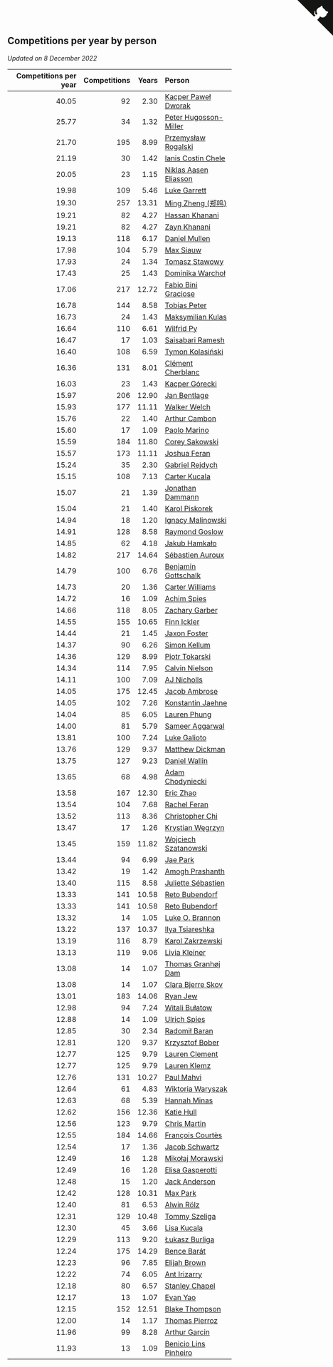 ## Competitions per year by person

*Updated on  8 December 2022*

| Competitions per year | Competitions | Years | Person |
| ---: | ---: | ---: | :--- |
| 40.05 | 92 | 2.30 | [Kacper Paweł Dworak](https://www.worldcubeassociation.org/persons/2020DWOR01) |
| 25.77 | 34 | 1.32 | [Peter Hugosson-Miller](https://www.worldcubeassociation.org/persons/2021HUGO01) |
| 21.70 | 195 | 8.99 | [Przemysław Rogalski](https://www.worldcubeassociation.org/persons/2013ROGA02) |
| 21.19 | 30 | 1.42 | [Ianis Costin Chele](https://www.worldcubeassociation.org/persons/2021CHEL01) |
| 20.05 | 23 | 1.15 | [Niklas Aasen Eliasson](https://www.worldcubeassociation.org/persons/2021ELIA01) |
| 19.98 | 109 | 5.46 | [Luke Garrett](https://www.worldcubeassociation.org/persons/2017GARR05) |
| 19.30 | 257 | 13.31 | [Ming Zheng (郑鸣)](https://www.worldcubeassociation.org/persons/2009ZHEN11) |
| 19.21 | 82 | 4.27 | [Hassan Khanani](https://www.worldcubeassociation.org/persons/2018KHAN26) |
| 19.21 | 82 | 4.27 | [Zayn Khanani](https://www.worldcubeassociation.org/persons/2018KHAN28) |
| 19.13 | 118 | 6.17 | [Daniel Mullen](https://www.worldcubeassociation.org/persons/2016MULL04) |
| 17.98 | 104 | 5.79 | [Max Siauw](https://www.worldcubeassociation.org/persons/2017SIAU02) |
| 17.93 | 24 | 1.34 | [Tomasz Stawowy](https://www.worldcubeassociation.org/persons/2021STAW01) |
| 17.43 | 25 | 1.43 | [Dominika Warchoł](https://www.worldcubeassociation.org/persons/2021WARC01) |
| 17.06 | 217 | 12.72 | [Fabio Bini Graciose](https://www.worldcubeassociation.org/persons/2010GRAC02) |
| 16.78 | 144 | 8.58 | [Tobias Peter](https://www.worldcubeassociation.org/persons/2014PETE03) |
| 16.73 | 24 | 1.43 | [Maksymilian Kulas](https://www.worldcubeassociation.org/persons/2021KULA02) |
| 16.64 | 110 | 6.61 | [Wilfrid Py](https://www.worldcubeassociation.org/persons/2016PYWI01) |
| 16.47 | 17 | 1.03 | [Saisabari Ramesh](https://www.worldcubeassociation.org/persons/2021RAME01) |
| 16.40 | 108 | 6.59 | [Tymon Kolasiński](https://www.worldcubeassociation.org/persons/2016KOLA02) |
| 16.36 | 131 | 8.01 | [Clément Cherblanc](https://www.worldcubeassociation.org/persons/2014CHER05) |
| 16.03 | 23 | 1.43 | [Kacper Górecki](https://www.worldcubeassociation.org/persons/2021GORE01) |
| 15.97 | 206 | 12.90 | [Jan Bentlage](https://www.worldcubeassociation.org/persons/2010BENT01) |
| 15.93 | 177 | 11.11 | [Walker Welch](https://www.worldcubeassociation.org/persons/2011WELC01) |
| 15.76 | 22 | 1.40 | [Arthur Cambon](https://www.worldcubeassociation.org/persons/2021CAMB01) |
| 15.60 | 17 | 1.09 | [Paolo Marino](https://www.worldcubeassociation.org/persons/2021MARI04) |
| 15.59 | 184 | 11.80 | [Corey Sakowski](https://www.worldcubeassociation.org/persons/2011SAKO01) |
| 15.57 | 173 | 11.11 | [Joshua Feran](https://www.worldcubeassociation.org/persons/2011FERA01) |
| 15.24 | 35 | 2.30 | [Gabriel Rejdych](https://www.worldcubeassociation.org/persons/2020REJD01) |
| 15.15 | 108 | 7.13 | [Carter Kucala](https://www.worldcubeassociation.org/persons/2015KUCA01) |
| 15.07 | 21 | 1.39 | [Jonathan Dammann](https://www.worldcubeassociation.org/persons/2021DAMM01) |
| 15.04 | 21 | 1.40 | [Karol Piskorek](https://www.worldcubeassociation.org/persons/2021PISK01) |
| 14.94 | 18 | 1.20 | [Ignacy Malinowski](https://www.worldcubeassociation.org/persons/2021MALI02) |
| 14.91 | 128 | 8.58 | [Raymond Goslow](https://www.worldcubeassociation.org/persons/2014GOSL01) |
| 14.85 | 62 | 4.18 | [Jakub Hamkało](https://www.worldcubeassociation.org/persons/2018HAMK01) |
| 14.82 | 217 | 14.64 | [Sébastien Auroux](https://www.worldcubeassociation.org/persons/2008AURO01) |
| 14.79 | 100 | 6.76 | [Benjamin Gottschalk](https://www.worldcubeassociation.org/persons/2016GOTT01) |
| 14.73 | 20 | 1.36 | [Carter Williams](https://www.worldcubeassociation.org/persons/2021WILL06) |
| 14.72 | 16 | 1.09 | [Achim Spies](https://www.worldcubeassociation.org/persons/2021SPIE01) |
| 14.66 | 118 | 8.05 | [Zachary Garber](https://www.worldcubeassociation.org/persons/2014GARB01) |
| 14.55 | 155 | 10.65 | [Finn Ickler](https://www.worldcubeassociation.org/persons/2012ICKL01) |
| 14.44 | 21 | 1.45 | [Jaxon Foster](https://www.worldcubeassociation.org/persons/2021FOST01) |
| 14.37 | 90 | 6.26 | [Simon Kellum](https://www.worldcubeassociation.org/persons/2016KELL12) |
| 14.36 | 129 | 8.99 | [Piotr Tokarski](https://www.worldcubeassociation.org/persons/2013TOKA01) |
| 14.34 | 114 | 7.95 | [Calvin Nielson](https://www.worldcubeassociation.org/persons/2014NIEL03) |
| 14.11 | 100 | 7.09 | [AJ Nicholls](https://www.worldcubeassociation.org/persons/2015NICH04) |
| 14.05 | 175 | 12.45 | [Jacob Ambrose](https://www.worldcubeassociation.org/persons/2010AMBR01) |
| 14.05 | 102 | 7.26 | [Konstantin Jaehne](https://www.worldcubeassociation.org/persons/2015JAEH01) |
| 14.04 | 85 | 6.05 | [Lauren Phung](https://www.worldcubeassociation.org/persons/2016PHUN02) |
| 14.00 | 81 | 5.79 | [Sameer Aggarwal](https://www.worldcubeassociation.org/persons/2017AGGA01) |
| 13.81 | 100 | 7.24 | [Luke Galioto](https://www.worldcubeassociation.org/persons/2015GALI02) |
| 13.76 | 129 | 9.37 | [Matthew Dickman](https://www.worldcubeassociation.org/persons/2013DICK01) |
| 13.75 | 127 | 9.23 | [Daniel Wallin](https://www.worldcubeassociation.org/persons/2013WALL03) |
| 13.65 | 68 | 4.98 | [Adam Chodyniecki](https://www.worldcubeassociation.org/persons/2017CHOD02) |
| 13.58 | 167 | 12.30 | [Eric Zhao](https://www.worldcubeassociation.org/persons/2010ZHAO19) |
| 13.54 | 104 | 7.68 | [Rachel Feran](https://www.worldcubeassociation.org/persons/2015FERA01) |
| 13.52 | 113 | 8.36 | [Christopher Chi](https://www.worldcubeassociation.org/persons/2014CHIC01) |
| 13.47 | 17 | 1.26 | [Krystian Węgrzyn](https://www.worldcubeassociation.org/persons/2021WEGR01) |
| 13.45 | 159 | 11.82 | [Wojciech Szatanowski](https://www.worldcubeassociation.org/persons/2011SZAT01) |
| 13.44 | 94 | 6.99 | [Jae Park](https://www.worldcubeassociation.org/persons/2015PARK24) |
| 13.42 | 19 | 1.42 | [Amogh Prashanth](https://www.worldcubeassociation.org/persons/2021PRAS01) |
| 13.40 | 115 | 8.58 | [Juliette Sébastien](https://www.worldcubeassociation.org/persons/2014SEBA01) |
| 13.33 | 141 | 10.58 | [Reto Bubendorf](https://www.worldcubeassociation.org/persons/2012BUBE01) |
| 13.33 | 141 | 10.58 | [Reto Bubendorf](https://www.worldcubeassociation.org/persons/2012BUBE01) |
| 13.32 | 14 | 1.05 | [Luke O. Brannon](https://www.worldcubeassociation.org/persons/2021BRAN02) |
| 13.22 | 137 | 10.37 | [Ilya Tsiareshka](https://www.worldcubeassociation.org/persons/2012TERE01) |
| 13.19 | 116 | 8.79 | [Karol Zakrzewski](https://www.worldcubeassociation.org/persons/2014ZAKR01) |
| 13.13 | 119 | 9.06 | [Livia Kleiner](https://www.worldcubeassociation.org/persons/2013KLEI03) |
| 13.08 | 14 | 1.07 | [Thomas Granhøj Dam](https://www.worldcubeassociation.org/persons/2021DAMT01) |
| 13.08 | 14 | 1.07 | [Clara Bjerre Skov](https://www.worldcubeassociation.org/persons/2021SKOV01) |
| 13.01 | 183 | 14.06 | [Ryan Jew](https://www.worldcubeassociation.org/persons/2008JEWR01) |
| 12.98 | 94 | 7.24 | [Witali Bułatow](https://www.worldcubeassociation.org/persons/2015BUAT01) |
| 12.88 | 14 | 1.09 | [Ulrich Spies](https://www.worldcubeassociation.org/persons/2021SPIE02) |
| 12.85 | 30 | 2.34 | [Radomił Baran](https://www.worldcubeassociation.org/persons/2020BARA02) |
| 12.81 | 120 | 9.37 | [Krzysztof Bober](https://www.worldcubeassociation.org/persons/2013BOBE01) |
| 12.77 | 125 | 9.79 | [Lauren Clement](https://www.worldcubeassociation.org/persons/2013KLEM01) |
| 12.77 | 125 | 9.79 | [Lauren Klemz](https://www.worldcubeassociation.org/persons/2013KLEM01) |
| 12.76 | 131 | 10.27 | [Paul Mahvi](https://www.worldcubeassociation.org/persons/2012MAHV01) |
| 12.64 | 61 | 4.83 | [Wiktoria Waryszak](https://www.worldcubeassociation.org/persons/2018WARY01) |
| 12.63 | 68 | 5.39 | [Hannah Minas](https://www.worldcubeassociation.org/persons/2017MINA04) |
| 12.62 | 156 | 12.36 | [Katie Hull](https://www.worldcubeassociation.org/persons/2010HULL01) |
| 12.56 | 123 | 9.79 | [Chris Martin](https://www.worldcubeassociation.org/persons/2013MART03) |
| 12.55 | 184 | 14.66 | [François Courtès](https://www.worldcubeassociation.org/persons/2008COUR01) |
| 12.54 | 17 | 1.36 | [Jacob Schwartz](https://www.worldcubeassociation.org/persons/2021SCHW01) |
| 12.49 | 16 | 1.28 | [Mikołaj Morawski](https://www.worldcubeassociation.org/persons/2021MORA01) |
| 12.49 | 16 | 1.28 | [Elisa Gasperotti](https://www.worldcubeassociation.org/persons/2021GASP01) |
| 12.48 | 15 | 1.20 | [Jack Anderson](https://www.worldcubeassociation.org/persons/2021ANDE05) |
| 12.42 | 128 | 10.31 | [Max Park](https://www.worldcubeassociation.org/persons/2012PARK03) |
| 12.40 | 81 | 6.53 | [Alwin Rölz](https://www.worldcubeassociation.org/persons/2016ROLZ01) |
| 12.31 | 129 | 10.48 | [Tommy Szeliga](https://www.worldcubeassociation.org/persons/2012SZEL01) |
| 12.30 | 45 | 3.66 | [Lisa Kucala](https://www.worldcubeassociation.org/persons/2019KUCA01) |
| 12.29 | 113 | 9.20 | [Łukasz Burliga](https://www.worldcubeassociation.org/persons/2013BURL01) |
| 12.24 | 175 | 14.29 | [Bence Barát](https://www.worldcubeassociation.org/persons/2008BARA01) |
| 12.23 | 96 | 7.85 | [Elijah Brown](https://www.worldcubeassociation.org/persons/2015BROW03) |
| 12.22 | 74 | 6.05 | [Ant Irizarry](https://www.worldcubeassociation.org/persons/2016IRIZ02) |
| 12.18 | 80 | 6.57 | [Stanley Chapel](https://www.worldcubeassociation.org/persons/2016CHAP04) |
| 12.17 | 13 | 1.07 | [Evan Yao](https://www.worldcubeassociation.org/persons/2021YAOE02) |
| 12.15 | 152 | 12.51 | [Blake Thompson](https://www.worldcubeassociation.org/persons/2010THOM03) |
| 12.00 | 14 | 1.17 | [Thomas Pierroz](https://www.worldcubeassociation.org/persons/2021PIER01) |
| 11.96 | 99 | 8.28 | [Arthur Garcin](https://www.worldcubeassociation.org/persons/2014GARC27) |
| 11.93 | 13 | 1.09 | [Benicio Lins Pinheiro](https://www.worldcubeassociation.org/persons/2021PINH01) |


<a href="https://github.com/jonatanklosko/wca_statistics" class="github-corner" aria-label="View source on Github"><svg width="80" height="80" viewBox="0 0 250 250" style="fill:#151513; color:#fff; position: absolute; top: 0; border: 0; right: 0;" aria-hidden="true"><path d="M0,0 L115,115 L130,115 L142,142 L250,250 L250,0 Z"></path><path d="M128.3,109.0 C113.8,99.7 119.0,89.6 119.0,89.6 C122.0,82.7 120.5,78.6 120.5,78.6 C119.2,72.0 123.4,76.3 123.4,76.3 C127.3,80.9 125.5,87.3 125.5,87.3 C122.9,97.6 130.6,101.9 134.4,103.2" fill="currentColor" style="transform-origin: 130px 106px;" class="octo-arm"></path><path d="M115.0,115.0 C114.9,115.1 118.7,116.5 119.8,115.4 L133.7,101.6 C136.9,99.2 139.9,98.4 142.2,98.6 C133.8,88.0 127.5,74.4 143.8,58.0 C148.5,53.4 154.0,51.2 159.7,51.0 C160.3,49.4 163.2,43.6 171.4,40.1 C171.4,40.1 176.1,42.5 178.8,56.2 C183.1,58.6 187.2,61.8 190.9,65.4 C194.5,69.0 197.7,73.2 200.1,77.6 C213.8,80.2 216.3,84.9 216.3,84.9 C212.7,93.1 206.9,96.0 205.4,96.6 C205.1,102.4 203.0,107.8 198.3,112.5 C181.9,128.9 168.3,122.5 157.7,114.1 C157.9,116.9 156.7,120.9 152.7,124.9 L141.0,136.5 C139.8,137.7 141.6,141.9 141.8,141.8 Z" fill="currentColor" class="octo-body"></path></svg></a><style>.github-corner:hover .octo-arm{animation:octocat-wave 560ms ease-in-out}@keyframes octocat-wave{0%,100%{transform:rotate(0)}20%,60%{transform:rotate(-25deg)}40%,80%{transform:rotate(10deg)}}@media (max-width:500px){.github-corner:hover .octo-arm{animation:none}.github-corner .octo-arm{animation:octocat-wave 560ms ease-in-out}}</style>
